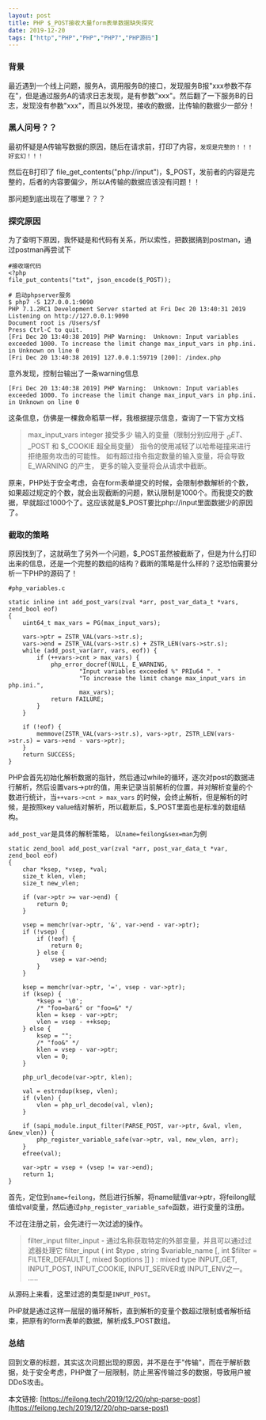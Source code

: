 ```yaml
---
layout: post
title: PHP $_POST接收大量form表单数据缺失探究
date: 2019-12-20
tags: ["http","PHP","PHP","PHP7","PHP源码"]
---
```


### 背景

最近遇到一个线上问题，服务A，调用服务B的接口，发现服务B报"xxx参数不存在"，但是通过服务A的请求日志发现，是有参数"xxx"。然后翻了一下服务B的日志，发现没有参数"xxx"，而且以外发现，接收的数据，比传输的数据少一部分！

### 黑人问号？？

最初怀疑是A传输写数据的原因，随后在请求前，打印了内容，`发现是完整的！！！好玄幻！！！`

然后在B打印了 file_get_contents("php://input")，$_POST，发前者的内容是完整的，后者的内容要偏少，所以A传输的数据应该没有问题！！

那问题到底出现在了哪里？？？

### 探究原因

为了查明下原因，我怀疑是和代码有关系，所以索性，把数据搞到postman，通过postman再尝试下

    #接收端代码
    <?php
    file_put_contents("txt", json_encode($_POST));

    # 启动phpserver服务
    $ php7 -S 127.0.0.1:9090
    PHP 7.1.2RC1 Development Server started at Fri Dec 20 13:40:31 2019
    Listening on http://127.0.0.1:9090
    Document root is /Users/sf
    Press Ctrl-C to quit.
    [Fri Dec 20 13:40:38 2019] PHP Warning:  Unknown: Input variables exceeded 1000. To increase the limit change max_input_vars in php.ini. in Unknown on line 0
    [Fri Dec 20 13:40:38 2019] 127.0.0.1:59719 [200]: /index.php

意外发现，控制台输出了一条warning信息

`[Fri Dec 20 13:40:38 2019] PHP Warning:  Unknown: Input variables exceeded 1000. To increase the limit change max_input_vars in php.ini. in Unknown on line 0`

这条信息，仿佛是一棵救命稻草一样，我根据提示信息，查询了一下官方文档

> max_input_vars integer
> 接受多少 输入的变量（限制分别应用于 $_GET、$_POST 和 $_COOKIE 超全局变量） 指令的使用减轻了以哈希碰撞来进行拒绝服务攻击的可能性。 如有超过指令指定数量的输入变量，将会导致 E_WARNING 的产生， 更多的输入变量将会从请求中截断。

原来，PHP处于安全考虑，会在form表单提交的时候，会限制参数解析的个数，如果超过规定的个数，就会出现截断的问题，默认限制是1000个。而我提交的数据，早就超过1000个了。这应该就是$_POST要比php://input里面数据少的原因了。

### 截取的策略

原因找到了，这就萌生了另外一个问题，$_POST虽然被截断了，但是为什么打印出来的信息，还是一个完整的数组的结构？截断的策略是什么样的？这恐怕需要分析一下PHP的源码了！

    #php_variables.c

    static inline int add_post_vars(zval *arr, post_var_data_t *vars, zend_bool eof)
    {
        uint64_t max_vars = PG(max_input_vars);

        vars->ptr = ZSTR_VAL(vars->str.s);
        vars->end = ZSTR_VAL(vars->str.s) + ZSTR_LEN(vars->str.s);
        while (add_post_var(arr, vars, eof)) {
            if (++vars->cnt > max_vars) {
                php_error_docref(NULL, E_WARNING,
                        "Input variables exceeded %" PRIu64 ". "
                        "To increase the limit change max_input_vars in php.ini.",
                        max_vars);
                return FAILURE;
            }
        }

        if (!eof) {
            memmove(ZSTR_VAL(vars->str.s), vars->ptr, ZSTR_LEN(vars->str.s) = vars->end - vars->ptr);
        }
        return SUCCESS;
    }

PHP会首先初始化解析数据的指针，然后通过while的循环，逐次对post的数据进行解析，然后设置vars->ptr的值，用来记录当前解析的位置，并对解析变量的个数进行统计，当`++vars->cnt > max_vars` 的时候，会终止解析，但是解析的时候，是按照key value结对解析，所以截断后，$_POST里面也是标准的数组结构。

`add_post_var`是具体的解析策略，
以`name=feilong&sex=man`为例

    static zend_bool add_post_var(zval *arr, post_var_data_t *var, zend_bool eof)
    {
        char *ksep, *vsep, *val;
        size_t klen, vlen;
        size_t new_vlen;

        if (var->ptr >= var->end) {
            return 0;
        }

        vsep = memchr(var->ptr, '&', var->end - var->ptr);
        if (!vsep) {
            if (!eof) {
                return 0;
            } else {
                vsep = var->end;
            }
        }

        ksep = memchr(var->ptr, '=', vsep - var->ptr);
        if (ksep) {
            *ksep = '\0';
            /* "foo=bar&" or "foo=&" */
            klen = ksep - var->ptr;
            vlen = vsep - ++ksep;
        } else {
            ksep = "";
            /* "foo&" */
            klen = vsep - var->ptr;
            vlen = 0;
        }

        php_url_decode(var->ptr, klen);

        val = estrndup(ksep, vlen);
        if (vlen) {
            vlen = php_url_decode(val, vlen);
        }

        if (sapi_module.input_filter(PARSE_POST, var->ptr, &val, vlen, &new_vlen)) {
            php_register_variable_safe(var->ptr, val, new_vlen, arr);
        }
        efree(val);

        var->ptr = vsep + (vsep != var->end);
        return 1;
    }

首先，定位到`name=feilong`，然后进行拆解，将name赋值var->ptr，将feilong赋值给val变量，然后通过`php_register_variable_safe`函数，进行变量的注册。

不过在注册之前，会先进行一次过滤的操作。

> filter_input
> filter_input - 通过名称获取特定的外部变量，并且可以通过过滤器处理它
> filter_input ( int $type , string $variable_name [, int $filter = FILTER_DEFAULT [, mixed $options ]] ) : mixed
> type
> INPUT_GET, INPUT_POST, INPUT_COOKIE, INPUT_SERVER或 INPUT_ENV之一。
> .....

从源码上来看，这里过滤的类型是`INPUT_POST`。

PHP就是通过这样一层层的循环解析，直到解析的变量个数超过限制或者解析结束，把原有的form表单的数据，解析成$_POST数组。

### 总结

回到文章的标题，其实这次问题出现的原因，并不是在于"传输"，而在于解析数据，处于安全考虑，PHP做了一层限制，防止黑客传输过多的数据，导致用户被DDoS攻击。

本文链接: [https://feilong.tech/2019/12/20/php-parse-post](https://feilong.tech/2019/12/20/php-parse-post)
